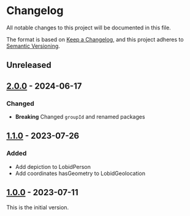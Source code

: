 # Changelog

All notable changes to this project will be documented in this file.

The format is based on [Keep a Changelog](https://keepachangelog.com/en/1.0.0/),
and this project adheres to [Semantic Versioning](https://semver.org/spec/v2.0.0.html).

## Unreleased

## [2.0.0](https://github.com/dbmdz/lobid-entityfacts-api/releases/tag/2.0.0) - 2024-06-17

### Changed

- **Breaking** Changed `groupId` and renamed packages

## [1.1.0](https://github.com/dbmdz/lobid-entityfacts-api/releases/tag/1.1.0) - 2023-07-26

### Added

* Add depiction to LobidPerson
* Add coordinates hasGeometry to LobidGeolocation

## [1.0.0](https://github.com/dbmdz/lobid-entityfacts-api/releases/tag/1.0.0) - 2023-07-11

This is the initial version.
